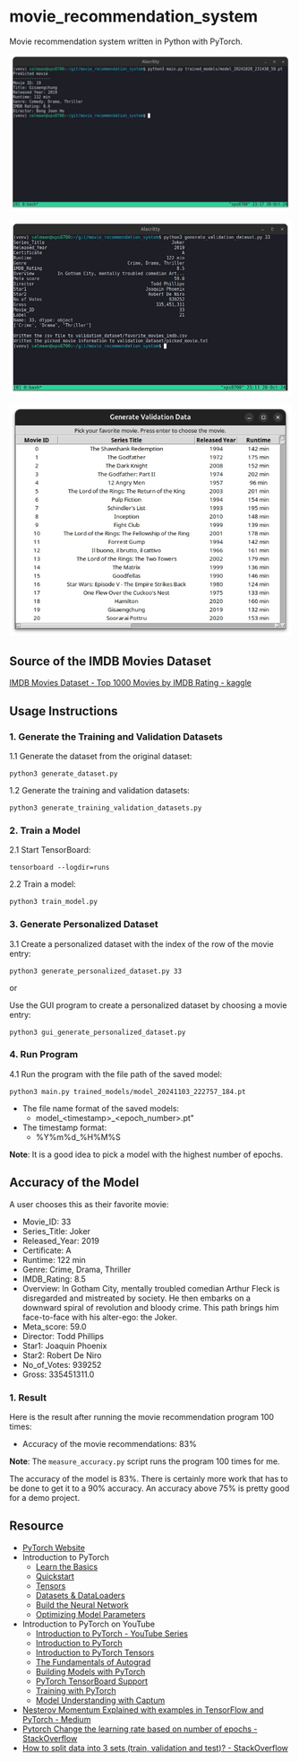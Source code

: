 # movie_recommendation_system
Movie recommendation system written in Python with PyTorch.

![Movie Recommendation System](./screenshots/movie_recommendation_system.webp)

![Generate Validation Data](./screenshots/generate_validation_dataset.webp)

![GUI Generate Validation Data](./screenshots/gui_generate_validation_dataset.webp)

## Source of the IMDB Movies Dataset
[IMDB Movies Dataset - Top 1000 Movies by IMDB Rating - kaggle](https://www.kaggle.com/datasets/harshitshankhdhar/imdb-dataset-of-top-1000-movies-and-tv-shows)

## Usage Instructions

### 1. Generate the Training and Validation Datasets
1.1 Generate the dataset from the original dataset:
```
python3 generate_dataset.py
```

1.2 Generate the training and validation datasets:
```
python3 generate_training_validation_datasets.py
```

### 2. Train a Model
2.1 Start TensorBoard:
```
tensorboard --logdir=runs
```

2.2 Train a model:
```
python3 train_model.py
```
### 3. Generate Personalized Dataset
3.1 Create a personalized dataset with the index of the row of the movie entry:
```
python3 generate_personalized_dataset.py 33
```

or

Use the GUI program to create a personalized dataset by choosing a movie entry:
```
python3 gui_generate_personalized_dataset.py
```

### 4. Run Program
4.1 Run the program with the file path of the saved model:
```
python3 main.py trained_models/model_20241103_222757_184.pt
```

- The file name format of the saved models:
  - model_\<timestamp\>_\<epoch_number\>.pt"
- The timestamp format:
  - %Y%m%d_%H%M%S

**Note**: It is a good idea to pick a model with the highest number of epochs.

## Accuracy of the Model

A user chooses this as their favorite movie:
- Movie_ID: 33
- Series_Title: Joker
- Released_Year: 2019
- Certificate: A
- Runtime: 122 min
- Genre: Crime, Drama, Thriller
- IMDB_Rating: 8.5
- Overview: In Gotham City, mentally troubled comedian Arthur Fleck is
disregarded and mistreated by society. He then embarks on a downward
spiral of revolution and bloody crime. This path brings him face-to-face
with his alter-ego: the Joker.
- Meta_score: 59.0
- Director: Todd Phillips
- Star1: Joaquin Phoenix
- Star2: Robert De Niro
- No_of_Votes: 939252
- Gross: 335451311.0

### 1. Result
Here is the result after running the movie recommendation program 100 times:
- Accuracy of the movie recommendations: 83%

**Note**: The `measure_accuracy.py` script runs the program 100 times for me.

The accuracy of the model is 83%. There is certainly more work that has to be
done to get it to a 90% accuracy. An accuracy above 75% is pretty good for a
demo project.

## Resource
- [PyTorch Website](https://pytorch.org)
- Introduction to PyTorch
  - [Learn the Basics](https://pytorch.org/tutorials/beginner/basics/intro.html)
  - [Quickstart](https://pytorch.org/tutorials/beginner/basics/quickstart_tutorial.html)
  - [Tensors](https://pytorch.org/tutorials/beginner/basics/tensorqs_tutorial.html)
  - [Datasets & DataLoaders](https://pytorch.org/tutorials/beginner/basics/data_tutorial.html)
  - [Build the Neural Network](https://pytorch.org/tutorials/beginner/basics/buildmodel_tutorial.html)
  - [Optimizing Model Parameters](https://pytorch.org/tutorials/beginner/basics/optimization_tutorial.html)
- Introduction to PyTorch on YouTube
  - [Introduction to PyTorch - YouTube Series](https://pytorch.org/tutorials/beginner/introyt.html)
  - [Introduction to PyTorch](https://pytorch.org/tutorials/beginner/introyt/introyt1_tutorial.html)
  - [Introduction to PyTorch Tensors](https://pytorch.org/tutorials/beginner/introyt/tensors_deeper_tutorial.html)
  - [The Fundamentals of Autograd](https://pytorch.org/tutorials/beginner/introyt/autogradyt_tutorial.html)
  - [Building Models with PyTorch](https://pytorch.org/tutorials/beginner/introyt/modelsyt_tutorial.html)
  - [PyTorch TensorBoard Support](https://pytorch.org/tutorials/beginner/introyt/tensorboardyt_tutorial.html)
  - [Training with PyTorch](https://pytorch.org/tutorials/beginner/introyt/trainingyt.html)
  - [Model Understanding with Captum](https://pytorch.org/tutorials/beginner/introyt/captumyt.html)
- [Nesterov Momentum Explained with examples in TensorFlow and PyTorch - Medium](https://medium.com/@giorgio.martinez1926/nesterov-momentum-explained-with-examples-in-tensorflow-and-pytorch-4673dbf21998)
- [Pytorch Change the learning rate based on number of epochs - StackOverflow](https://stackoverflow.com/questions/60050586/pytorch-change-the-learning-rate-based-on-number-of-epochs)
- [How to split data into 3 sets (train, validation and test)? - StackOverflow](https://stackoverflow.com/questions/38250710/how-to-split-data-into-3-sets-train-validation-and-test)
